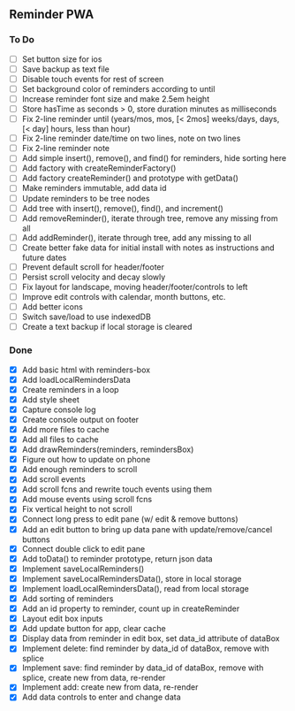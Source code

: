 ## Reminder PWA
### To Do
- [ ] Set button size for ios
- [ ] Save backup as text file
- [ ] Disable touch events for rest of screen
- [ ] Set background color of reminders according to until
- [ ] Increase reminder font size and make 2.5em height
- [ ] Store hasTime as seconds > 0, store duration minutes as milliseconds
- [ ] Fix 2-line reminder until (years/mos, mos, [< 2mos] weeks/days, days, [< day]  hours, less than hour)
- [ ] Fix 2-line reminder date/time on two lines, note on two lines
- [ ] Fix 2-line reminder note
- [ ] Add simple insert(), remove(), and find() for reminders, hide sorting here
- [ ] Add factory with createReminderFactory()
- [ ] Add factory createReminder() and prototype with getData()
- [ ] Make reminders immutable, add data id
- [ ] Update reminders to be tree nodes
- [ ] Add tree with insert(), remove(), find(), and increment()
- [ ] Add removeReminder(), iterate through tree, remove any missing from all
- [ ] Add addReminder(), iterate through tree, add any missing to all
- [ ] Create better fake data for initial install with notes as instructions and future dates
- [ ] Prevent default scroll for header/footer
- [ ] Persist scroll velocity and decay slowly
- [ ] Fix layout for landscape, moving header/footer/controls to left
- [ ] Improve edit controls with calendar, month buttons, etc.
- [ ] Add better icons
- [ ] Switch save/load to use indexedDB
- [ ] Create a text backup if local storage is cleared
### Done
- [x] Add basic html with reminders-box
- [x] Add loadLocalRemindersData
- [x] Create reminders in a loop
- [x] Add style sheet
- [x] Capture console log
- [x] Create console output on footer
- [x] Add more files to cache
- [x] Add all files to cache
- [x] Add drawReminders(reminders, remindersBox)
- [x] Figure out how to update on phone
- [x] Add enough reminders to scroll
- [x] Add scroll events
- [x] Add scroll fcns and rewrite touch events using them
- [x] Add mouse events using scroll fcns
- [x] Fix vertical height to not scroll
- [x] Connect long press to edit pane (w/ edit & remove buttons)
- [x] Add an edit button to bring up data pane with update/remove/cancel buttons
- [x] Connect double click to edit pane
- [x] Add toData() to reminder prototype, return json data
- [x] Implement saveLocalReminders()
- [x] Implement saveLocalRemindersData(), store in local storage 
- [x] Implement loadLocalRemindersData(), read from local storage 
- [x] Add sorting of reminders
- [x] Add an id property to reminder, count up in createReminder
- [x] Layout edit box inputs
- [x] Add update button for app, clear cache
- [x] Display data from reminder in edit box, set data_id attribute of dataBox
- [x] Implement delete: find reminder by data_id of dataBox, remove with splice
- [x] Implement save: find reminder by data_id of dataBox, remove with splice, create new from data, re-render
- [x] Implement add: create new from data, re-render
- [x] Add data controls to enter and change data

